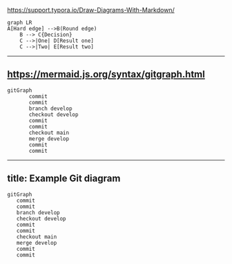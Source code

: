 <https://support.typora.io/Draw-Diagrams-With-Markdown/>  

```mermaid
graph LR
A[Hard edge] -->B(Round edge)
    B --> C{Decision}
    C -->|One| D[Result one]
    C -->|Two| E[Result two]
```
---  
<https://mermaid.js.org/syntax/gitgraph.html>  
---  
```mermaid
gitGraph
       commit
       commit
       branch develop
       checkout develop
       commit
       commit
       checkout main
       merge develop
       commit
       commit
```

---  
title: Example Git diagram  
---  
```mermaid
gitGraph
   commit
   commit
   branch develop
   checkout develop
   commit
   commit
   checkout main
   merge develop
   commit
   commit
```
